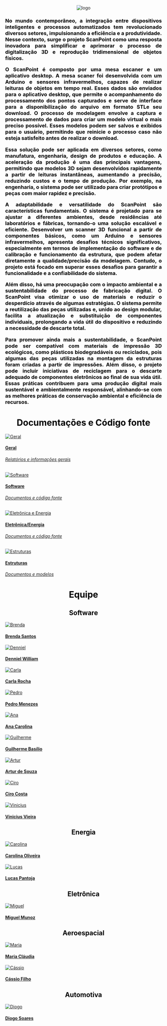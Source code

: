 <div>
  <center>
  <img class="photo" src="assets/scanpoint-logo.png" alt="logo">
  <h3 style="color: #000000; text-align: center">

<p style="text-align:justify;">No mundo contemporâneo, a integração entre dispositivos inteligentes e processos automatizados tem revolucionado diversos setores, impulsionando a eficiência e a produtividade. Nesse contexto, surge o projeto ScanPoint como uma resposta inovadora para simplificar e aprimorar o processo de digitalização 3D e reprodução tridimensional de objetos físicos.</p>
<p style="text-align:justify;">O ScanPoint é composto por uma mesa escaner e um aplicativo desktop. A mesa scaner foi desenvolvida com um Arduino e sensores infravermelhos, capazes de realizar leituras de objetos em tempo real. Esses dados são enviados para o aplicativo desktop, que permite o acompanhamento do processamento dos pontos capturados e serve de interface para a disponibilização do arquivo em formato STLe seu download. O processo de modelagem envolve a captura e processamento de dados para criar um modelo virtual o mais preciso possível. Esses modelos podem ser salvos e exibidos para o usuário, permitindo que reinicie o processo caso não esteja satisfeito antes de realizar o download.</p>
<p style="text-align:justify;">Essa solução pode ser aplicada em diversos setores, como manufatura, engenharia, design de produtos e educação. A aceleração da produção é uma das principais vantagens, permitindo que modelos 3D sejam desenvolvidos rapidamente a partir de leituras instantâneas, aumentando a precisão, reduzindo custos e o tempo de produção. Por exemplo, na engenharia, o sistema pode ser utilizado para criar protótipos e peças com maior rapidez e precisão.</p>
<p style="text-align:justify;">A adaptabilidade e versatilidade do ScanPoint são características fundamentais. O sistema é projetado para se ajustar a diferentes ambientes, desde residências até laboratórios e fábricas, tornando-o uma solução escalável e eficiente. Desenvolver um scanner 3D funcional a partir de componentes básicos, como um Arduino e sensores infravermelhos, apresenta desafios técnicos significativos, especialmente em termos de implementação do software e de calibração e funcionamento da estrutura, que podem afetar diretamente a qualidade/precisão da modelagem. Contudo, o projeto está focado em superar esses desafios para garantir a funcionalidade e a confiabilidade do sistema.</p>
<p style="text-align:justify;">Além disso, há uma preocupação com o impacto ambiental e a sustentabilidade do processo de fabricação digital. O ScanPoint visa otimizar o uso de materiais e reduzir o desperdício através de algumas estratégias. O sistema permite a reutilização das peças utilizadas e, unido ao design modular, facilita a atualização e substituição de componentes individuais, prolongando a vida útil do dispositivo e reduzindo a necessidade de descarte total.</p>
<p style="text-align:justify;">Para promover ainda mais a sustentabilidade, o ScanPoint pode ser compatível com materiais de impressão 3D ecológicos, como plásticos biodegradáveis ou reciclados, pois algumas das peças utilizadas na montagem da estruturas foram criadas a partir de impressões. Além disso, o projeto pode incluir iniciativas de reciclagem para o descarte adequado de componentes eletrônicos ao final de sua vida útil. Essas práticas contribuem para uma produção digital mais sustentável e ambientalmente responsável, alinhando-se com as melhores práticas de conservação ambiental e eficiência de recursos.</p>
  </h3>
</div>

<div>
<h1 style="color: #000000; font-weight: bold; text-align: center"> Documentações e Código fonte </h1>
<div class="pictures">
<a href="https://gitlab.com/lappis-unb/fga-pi2/semestre-2024-1/grupo-08/scanpoint/-/tree/main/docs?ref_type=heads">
  <div class="repo-border">
	<img class="photoRepo" src="https://cdn-icons-png.flaticon.com/512/25/25231.png" alt="Geral">
  </div>
	<h4 class="legenda">Geral</h4>
	<h6 class=legenda>Relatórios e informações gerais</h6>
</a>
<a href="https://gitlab.com/lappis-unb/fga-pi2/semestre-2024-1/grupo-08/scanpoint/-/tree/main/docs/software?ref_type=heads">
  <div class="repo-border">
	<img class="photoRepo" src="https://cdn-icons-png.flaticon.com/512/25/25231.png" alt="Software">
  </div>
	<h4 class="legenda">Software</h4>
	<h6 class=legenda>Documentos e código fonte</h6>
</a>
<a href="https://gitlab.com/lappis-unb/fga-pi2/semestre-2024-1/grupo-08/scanpoint/-/tree/main/docs/eletronica-energia?ref_type=heads">
  <div class="repo-border">
	<img class="photoRepo" src="https://cdn-icons-png.flaticon.com/512/25/25231.png" alt="Eletrônica e Energia">
  </div>
	<h4 class="legenda">Eletrônica/Energia</h4>
	<h6 class=legenda>Documentos e código fonte</h6>
</a>
<a href="https://gitlab.com/lappis-unb/fga-pi2/semestre-2024-1/grupo-08/scanpoint/-/tree/main/docs/estruturas?ref_type=heads">
  <div class="repo-border">
	<img class="photoRepo" src="https://cdn-icons-png.flaticon.com/512/25/25231.png" alt="Estruturas">
  </div>
	<h4 class="legenda">Estruturas</h4>
	<h6 class=legenda>Documentos e modelos</h6>
</a>
</div>
</div>

<div>
<h1 style="color: #000000; font-weight: bold; text-align: center"> Equipe </h1>
<h2 style="color: #000000; text-align: center"> Software </h2>
<div class="pictures">
<a class="pessoa" href="https://gitlab.com/brendavsantos">
  <div class="photo-border">
    <img class="photo" src="assets/membros/brenda.jpeg" alt="Brenda">
  </div>
  <h4 class="legenda">Brenda Santos</h4>
</a>
<a class="pessoa" href="https://gitlab.com/dennielwilliam">
  <div class="photo-border">
    <img class="photo" src="assets/membros/denniel.jpeg" alt="Denniel">
  </div class="container-legenda" >
  <h4 class="legenda">Denniel William</h4>
</a>
<a class="pessoa" href="https://gitlab.com/Carlacangussu">
  <div class="photo-border">
    <img class="photo" src="assets/membros/Carla.JPG" alt="Carla">
  </div>
  <h4 class="legenda">Carla Rocha</h4>
</a>
<a class="pessoa" href="https://gitlab.com/pemiinem">
  <div class="photo-border">
    <img class="photo" src="assets/membros/pedro.png" alt="Pedro">
  </div>
  <h4 class="legenda">Pedro Menezes</h4>
</a>
<a class="pessoa" href="https://gitlab.com/AnaCarolinaRodriguesLeite">
  <div class="photo-border">
    <img class="photo" src="assets/membros/Ana.jpg" alt="Ana">
  </div>
  <h4 class="legenda">Ana Carolina</h4>
</a>
<a class="pessoa" href="https://gitlab.com/GuilhermeBES">
  <div class="photo-border">
    <img class="photo" src="assets/membros/Guilherme.jpg" alt="Guilherme">
  </div>
  <h4 class="legenda">Guilherme Basílio</h4>
</a>
<a class="pessoa" href="https://gitlab.com/art_42">
  <div class="photo-border">
    <img class="photo" src="assets/membros/Artur.png" alt="Artur">
  </div>
  <h4 class="legenda">Artur de Souza</h4>
</a>
<a class="pessoa" href="https://gitlab.com/ciro-c">
  <div class="photo-border">
    <img class="photo" src="https://gitlab.com/uploads/-/system/user/avatar/6454030/avatar.png?width=800" alt="Ciro">
  </div>
  <h4 class="legenda">Ciro Costa</h4>
</a>
<a class="pessoa" href="https://gitlab.com/viniciusvieira00">
  <div class="photo-border">
    <img class="photo" src="assets/membros/vinicius.jpeg" alt="Vinicius">
  </div>
  <h4 class="legenda">Vinicius Vieira</h4>
</a>
</div>
</div>

<h2 style="color: #000000; text-align: center"> Energia </h2>
<div class="pictures">
<a class="pessoa" href="https://gitlab.com/carolinaroliveira02">
  <div class="photo-border">
    <img class="photo" src="assets/membros/Carolina.jpg" alt="Carolina">
  </div>
  <h4 class="legenda">Carolina Oliveira</h4>
</a>
<a class="pessoa" href="https://gitlab.com/lcs.pantoja.silva">
  <div class="photo-border">
    <img class="photo" src="assets/membros/Lucas.jpeg" alt="Lucas">
  </div>
  <h4 class="legenda">Lucas Pantoja</h4>
</a>
</div>

<h2 style="color: #000000; text-align: center"> Eletrônica </h2>
<div class="pictures">
<a class="pessoa" href="https://gitlab.com/migueleparra">
  <div class="photo-border">
    <img class="photo" src="assets/membros/Miguel.jpeg" alt="Miguel">
  </div>
  <h4 class="legenda">Miguel Munoz</h4>
</a>
</div>

<h2 style="color: #000000; text-align: center"> Aeroespacial </h2>
<div class="pictures">
<a class="pessoa" href="https://gitlab.com/mariaclaudialgaspar">
  <div class="photo-border">
    <img class="photo" src="assets/membros/MariaClaudia.jpeg" alt="Maria">
  </div>
  <h4 class="legenda">Maria Cláudia</h4>
</a>
<a class="pessoa" href="https://gitlab.com/Calcioft">
  <div class="photo-border">
    <img class="photo" src="assets/membros/Cassio.jpg" alt="Cássio">
  </div>
  <h4 class="legenda">Cássio Filho</h4>
</a>
</div>

<h2 style="color: #000000; text-align: center"> Automotiva </h2>
<div class="pictures">
<a class="pessoa" href="https://gitlab.com/soaressc321">
  <div class="photo-border">
    <img class="photo" src="assets/membros/diogo.jpeg" alt="Diogo">
  </div>
  <h4 class="legenda">Diogo Soares</h4>
</a>
</div>
</div>

